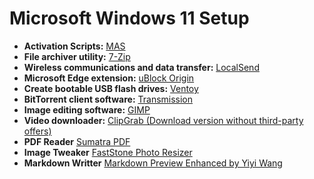 # Microsoft Windows 11 Setup

- **Activation Scripts:** [MAS](https://github.com/massgravel/Microsoft-Activation-Scripts)
- **File archiver utility:** [7-Zip](https://www.7-zip.org/)
- **Wireless communications and data transfer:** [LocalSend](https://localsend.org/)
- **Microsoft Edge extension:** [uBlock Origin](https://microsoftedge.microsoft.com/addons/detail/ublock-origin/odfafepnkmbhccpbejgmiehpchacaeak)
- **Create bootable USB flash drives:** [Ventoy](https://github.com/ventoy/Ventoy/releases)
- **BitTorrent client software:** [Transmission](https://transmissionbt.com/download/)
- **Image editing software:** [GIMP](https://www.gimp.org/)
- **Video downloader:** [ClipGrab (Download version without third-party offers)](https://clipgrab.org/)
- **PDF Reader** [Sumatra PDF](https://www.sumatrapdfreader.org/)
- **Image Tweaker** [FastStone Photo Resizer](https://www.faststone.org/FSResizerDownload.htm)
- **Markdown Writter** [Markdown Preview Enhanced by Yiyi Wang](https://marketplace.visualstudio.com/items?itemName=shd101wyy.markdown-preview-enhanced)
